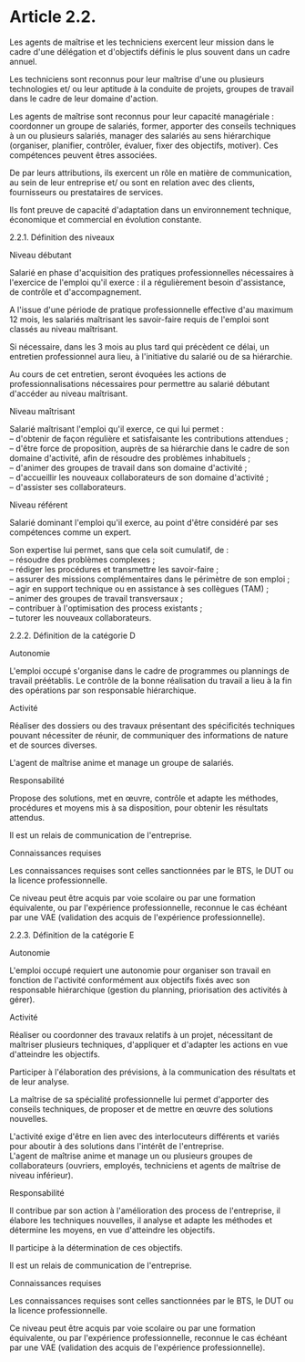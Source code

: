 # Article 2.2.

  
Les agents de maîtrise et les techniciens exercent leur mission dans le cadre d'une délégation et d'objectifs définis le plus souvent dans un cadre annuel.

Les techniciens sont reconnus pour leur maîtrise d'une ou plusieurs technologies et/ ou leur aptitude à la conduite de projets, groupes de travail dans le cadre de leur domaine d'action.

Les agents de maîtrise sont reconnus pour leur capacité managériale : coordonner un groupe de salariés, former, apporter des conseils techniques à un ou plusieurs salariés, manager des salariés au sens hiérarchique (organiser, planifier, contrôler, évaluer, fixer des objectifs, motiver). Ces compétences peuvent êtres associées.

De par leurs attributions, ils exercent un rôle en matière de communication, au sein de leur entreprise et/ ou sont en relation avec des clients, fournisseurs ou prestataires de services.

Ils font preuve de capacité d'adaptation dans un environnement technique, économique et commercial en évolution constante.

2.2.1. Définition des niveaux

Niveau débutant

Salarié en phase d'acquisition des pratiques professionnelles nécessaires à l'exercice de l'emploi qu'il exerce : il a régulièrement besoin d'assistance, de contrôle et d'accompagnement.

A l'issue d'une période de pratique professionnelle effective d'au maximum 12 mois, les salariés maîtrisant les savoir-faire requis de l'emploi sont classés au niveau maîtrisant.

Si nécessaire, dans les 3 mois au plus tard qui précèdent ce délai, un entretien professionnel aura lieu, à l'initiative du salarié ou de sa hiérarchie.

Au cours de cet entretien, seront évoquées les actions de professionnalisations nécessaires pour permettre au salarié débutant d'accéder au niveau maîtrisant.

Niveau maîtrisant

Salarié maîtrisant l'emploi qu'il exerce, ce qui lui permet :  
 – d'obtenir de façon régulière et satisfaisante les contributions attendues ;  
 – d'être force de proposition, auprès de sa hiérarchie dans le cadre de son domaine d'activité, afin de résoudre des problèmes inhabituels ;  
 – d'animer des groupes de travail dans son domaine d'activité ;  
 – d'accueillir les nouveaux collaborateurs de son domaine d'activité ;  
 – d'assister ses collaborateurs.

  
 Niveau référent

Salarié dominant l'emploi qu'il exerce, au point d'être considéré par ses compétences comme un expert.  
  
 Son expertise lui permet, sans que cela soit cumulatif, de :  
 – résoudre des problèmes complexes ;  
 – rédiger les procédures et transmettre les savoir-faire ;  
 – assurer des missions complémentaires dans le périmètre de son emploi ;  
 – agir en support technique ou en assistance à ses collègues (TAM) ;  
 – animer des groupes de travail transversaux ;  
 – contribuer à l'optimisation des process existants ;  
 – tutorer les nouveaux collaborateurs.

  
 2.2.2. Définition de la catégorie D

Autonomie

L'emploi occupé s'organise dans le cadre de programmes ou plannings de travail préétablis. Le contrôle de la bonne réalisation du travail a lieu à la fin des opérations par son responsable hiérarchique.

  
 Activité

Réaliser des dossiers ou des travaux présentant des spécificités techniques pouvant nécessiter de réunir, de communiquer des informations de nature et de sources diverses.

L'agent de maîtrise anime et manage un groupe de salariés.

  
 Responsabilité

Propose des solutions, met en œuvre, contrôle et adapte les méthodes, procédures et moyens mis à sa disposition, pour obtenir les résultats attendus.

Il est un relais de communication de l'entreprise.

  
 Connaissances requises

Les connaissances requises sont celles sanctionnées par le BTS, le DUT ou la licence professionnelle.

Ce niveau peut être acquis par voie scolaire ou par une formation équivalente, ou par l'expérience professionnelle, reconnue le cas échéant par une VAE (validation des acquis de l'expérience professionnelle).

  
 2.2.3. Définition de la catégorie E

Autonomie

L'emploi occupé requiert une autonomie pour organiser son travail en fonction de l'activité conformément aux objectifs fixés avec son responsable hiérarchique (gestion du planning, priorisation des activités à gérer).

  
 Activité

Réaliser ou coordonner des travaux relatifs à un projet, nécessitant de maîtriser plusieurs techniques, d'appliquer et d'adapter les actions en vue d'atteindre les objectifs.

Participer à l'élaboration des prévisions, à la communication des résultats et de leur analyse.

La maîtrise de sa spécialité professionnelle lui permet d'apporter des conseils techniques, de proposer et de mettre en œuvre des solutions nouvelles.

L'activité exige d'être en lien avec des interlocuteurs différents et variés pour aboutir à des solutions dans l'intérêt de l'entreprise.  
 L'agent de maîtrise anime et manage un ou plusieurs groupes de collaborateurs (ouvriers, employés, techniciens et agents de maîtrise de niveau inférieur).

  
 Responsabilité

Il contribue par son action à l'amélioration des process de l'entreprise, il élabore les techniques nouvelles, il analyse et adapte les méthodes et détermine les moyens, en vue d'atteindre les objectifs.

Il participe à la détermination de ces objectifs.

Il est un relais de communication de l'entreprise.

  
 Connaissances requises

Les connaissances requises sont celles sanctionnées par le BTS, le DUT ou la licence professionnelle.

Ce niveau peut être acquis par voie scolaire ou par une formation équivalente, ou par l'expérience professionnelle, reconnue le cas échéant par une VAE (validation des acquis de l'expérience professionnelle).

  
